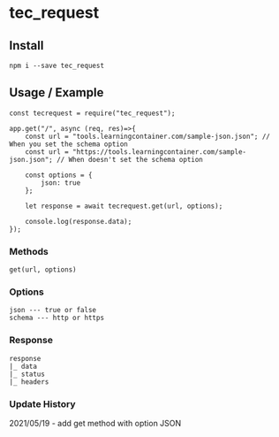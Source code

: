 # tec_request
## Install
```
npm i --save tec_request
```
## Usage / Example
```
const tecrequest = require("tec_request");

app.get("/", async (req, res)=>{
    const url = "tools.learningcontainer.com/sample-json.json"; // When you set the schema option
    const url = "https://tools.learningcontainer.com/sample-json.json"; // When doesn't set the schema option

    const options = {
        json: true
    };

    let response = await tecrequest.get(url, options);
    
    console.log(response.data);
});
```
### Methods
```
get(url, options)
```
### Options
```
json --- true or false
schema --- http or https
```
### Response
```
response
|_ data
|_ status
|_ headers
```
### Update History
2021/05/19 - add get method with option JSON